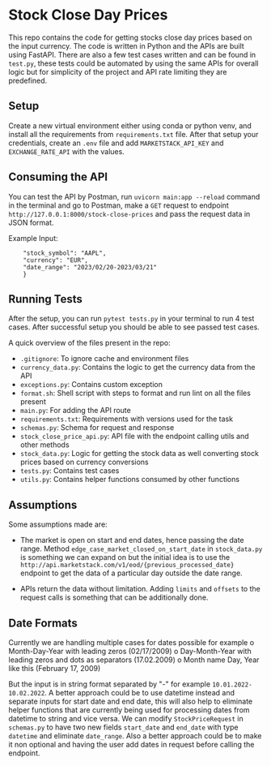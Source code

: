# Stock Close Day Prices

This repo contains the code for getting stocks close day prices based on the input currency. The code is written in Python and the APIs are built using FastAPI.
There are also a few test cases written and can be found in `test.py`, these tests could be automated by using the same APIs for overall logic but for simplicity of the project and API rate limiting they
are predefined.

## Setup

Create a new virtual environment either using conda or python venv, and install all the requirements
from `requirements.txt` file. After that setup your credentials, create an `.env` file and add `MARKETSTACK_API_KEY` and `EXCHANGE_RATE_API`
with the values.


## Consuming the API

You can test the API by Postman, run `uvicorn main:app --reload` command in the terminal
and go to Postman, make a `GET` request to endpoint `http://127.0.0.1:8000/stock-close-prices`
and pass the request data in JSON format.

Example Input:

```{
    "stock_symbol": "AAPL",
    "currency": "EUR",
    "date_range": "2023/02/20-2023/03/21"
    }
```


## Running Tests

After the setup, you can run `pytest tests.py` in your terminal to run 4 test cases. After successful setup
you should be able to see passed test cases.



A quick overview of the files present in the repo:

- `.gitignore`: To ignore cache and environment files
- `currency_data.py`: Contains the logic to get the currency data from the API
- `exceptions.py`: Contains custom exception
- `format.sh`: Shell script with steps to format and run lint on all the files present
- `main.py`: For adding the API route
- `requirements.txt`: Requirements with versions used for the task
- `schemas.py`: Schema for request and response
- `stock_close_price_api.py`: API file with the endpoint calling utils and other methods
- `stock_data.py`: Logic for getting the stock data as well converting stock prices based on currency conversions
- `tests.py`: Contains test cases
- `utils.py`: Contains helper functions consumed by other functions


## Assumptions

Some assumptions made are:

- The market is open on start and end dates, hence passing the date range. Method `edge_case_market_closed_on_start_date` in `stock_data.py` is something we can expand
on but the initial idea is to use the `http://api.marketstack.com/v1/eod/{previous_processed_date}` endpoint to get the data of a particular day outside the date range.

- APIs return the data without limitation. Adding `limits` and `offsets` to the request calls is something that can be additionally done.

## Date Formats

Currently we are handling multiple cases for dates possible for example
    o Month-Day-Year with leading zeros (02/17/2009)
    o Day-Month-Year with leading zeros and dots as separators (17.02.2009)
    o Month name Day, Year like this (February 17, 2009)

But the input is in string format separated by "-" for example `10.01.2022-10.02.2022`. A better approach could be to use
datetime instead and separate inputs for start date and end date, this will also help to eliminate helper functions that are currently
being used for processing dates from datetime to string and vice versa. We can modify `StockPriceRequest` in `schemas.py` to have
two new fields `start_date` and `end_date` with type `datetime` and eliminate `date_range`. Also a better approach could be to make
it non optional and having the user add dates in request before calling the endpoint.



